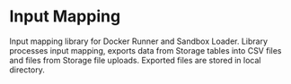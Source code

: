 # Input Mapping
Input mapping library for Docker Runner and Sandbox Loader. Library processes input mapping, exports data from Storage tables into CSV files and files from Storage file uploads. Exported files are stored in local directory.
